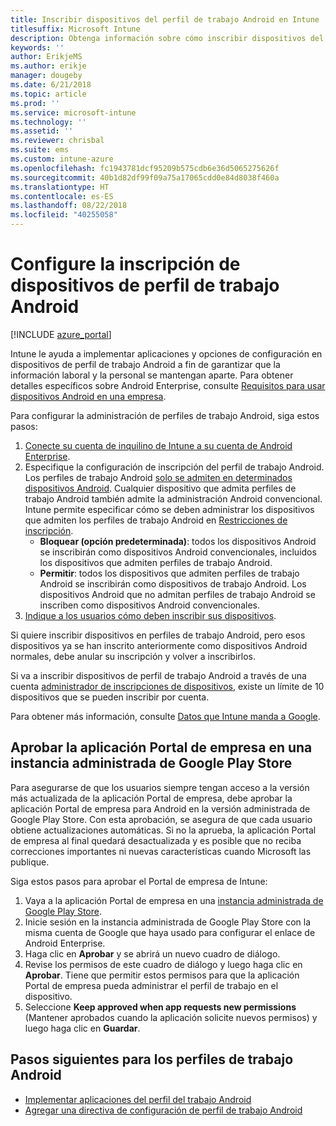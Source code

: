 ```yaml
---
title: Inscribir dispositivos del perfil de trabajo Android en Intune
titlesuffix: Microsoft Intune
description: Obtenga información sobre cómo inscribir dispositivos del perfil de trabajo Android en Intune.
keywords: ''
author: ErikjeMS
ms.author: erikje
manager: dougeby
ms.date: 6/21/2018
ms.topic: article
ms.prod: ''
ms.service: microsoft-intune
ms.technology: ''
ms.assetid: ''
ms.reviewer: chrisbal
ms.suite: ems
ms.custom: intune-azure
ms.openlocfilehash: fc1943781dcf95209b575cdb6e36d5065275626f
ms.sourcegitcommit: 40b1d82df99f09a75a17065cdd0e84d8038f460a
ms.translationtype: HT
ms.contentlocale: es-ES
ms.lasthandoff: 08/22/2018
ms.locfileid: "40255058"
---
```

# <a name="set-up-enrollment-of-android-work-profile-devices"></a>Configure la inscripción de dispositivos de perfil de trabajo Android

[!INCLUDE [azure_portal](./includes/azure_portal.md)]

Intune le ayuda a implementar aplicaciones y opciones de configuración en dispositivos de perfil de trabajo Android a fin de garantizar que la información laboral y la personal se mantengan aparte. Para obtener detalles específicos sobre Android Enterprise, consulte [Requisitos para usar dispositivos Android en una empresa](https://support.google.com/work/android/answer/6174145?hl=en&ref_topic=6151012).

Para configurar la administración de perfiles de trabajo Android, siga estos pasos:

1. [Conecte su cuenta de inquilino de Intune a su cuenta de Android Enterprise](connect-intune-android-enterprise.md).
2. Especifique la configuración de inscripción del perfil de trabajo Android. Los perfiles de trabajo Android [solo se admiten en determinados dispositivos Android](https://support.google.com/work/android/answer/6174145?hl=en&ref_topic=6151012%20style=%22target=new_window%22). Cualquier dispositivo que admita perfiles de trabajo Android también admite la administración Android convencional. Intune permite especificar cómo se deben administrar los dispositivos que admiten los perfiles de trabajo Android en [Restricciones de inscripción](enrollment-restrictions-set.md).
    - **Bloquear (opción predeterminada)**: todos los dispositivos Android se inscribirán como dispositivos Android convencionales, incluidos los dispositivos que admiten perfiles de trabajo Android.
    - **Permitir**: todos los dispositivos que admiten perfiles de trabajo Android se inscribirán como dispositivos de trabajo Android. Los dispositivos Android que no admitan perfiles de trabajo Android se inscriben como dispositivos Android convencionales.
3. [Indique a los usuarios cómo deben inscribir sus dispositivos](/intune-user-help/enroll-your-device-in-intune-android).


Si quiere inscribir dispositivos en perfiles de trabajo Android, pero esos dispositivos ya se han inscrito anteriormente como dispositivos Android normales, debe anular su inscripción y volver a inscribirlos.

Si va a inscribir dispositivos de perfil de trabajo Android a través de una cuenta [administrador de inscripciones de dispositivos](device-enrollment-manager-enroll.md), existe un límite de 10 dispositivos que se pueden inscribir por cuenta.

Para obtener más información, consulte [Datos que Intune manda a Google](data-intune-sends-to-google.md).

## <a name="approve-the-company-portal-app-in-the-managed-google-play-store"></a>Aprobar la aplicación Portal de empresa en una instancia administrada de Google Play Store

Para asegurarse de que los usuarios siempre tengan acceso a la versión más actualizada de la aplicación Portal de empresa, debe aprobar la aplicación Portal de empresa para Android en la versión administrada de Google Play Store. Con esta aprobación, se asegura de que cada usuario obtiene actualizaciones automáticas. Si no la aprueba, la aplicación Portal de empresa al final quedará desactualizada y es posible que no reciba correcciones importantes ni nuevas características cuando Microsoft las publique.

Siga estos pasos para aprobar el Portal de empresa de Intune:

1.  Vaya a la aplicación Portal de empresa en una [instancia administrada de Google Play Store](https://play.google.com/work/apps/details?id=com.microsoft.windowsintune.companyportal).
2.  Inicie sesión en la instancia administrada de Google Play Store con la misma cuenta de Google que haya usado para configurar el enlace de Android Enterprise.
3.  Haga clic en **Aprobar** y se abrirá un nuevo cuadro de diálogo.
4.  Revise los permisos de este cuadro de diálogo y luego haga clic en **Aprobar**. Tiene que permitir estos permisos para que la aplicación Portal de empresa pueda administrar el perfil de trabajo en el dispositivo.
5.  Seleccione **Keep approved when app requests new permissions** (Mantener aprobados cuando la aplicación solicite nuevos permisos) y luego haga clic en **Guardar**.

## <a name="next-steps-for-android-work-profiles"></a>Pasos siguientes para los perfiles de trabajo Android
- [Implementar aplicaciones del perfil del trabajo Android](store-apps-android.md)
- [Agregar una directiva de configuración de perfil de trabajo Android](device-profiles.md)

